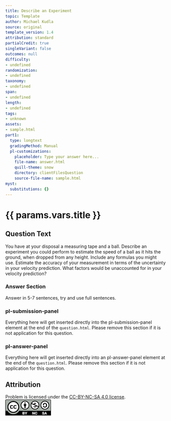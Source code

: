 ```yaml
---
title: Describe an Experiment
topic: Template
author: Michael Kudla
source: original
template_version: 1.4
attribution: standard
partialCredit: true
singleVariant: false
outcomes: null
difficulty:
- undefined
randomization:
- undefined
taxonomy:
- undefined
span:
- undefined
length:
- undefined
tags:
- unknown
assets:
- sample.html
part1:
  type: longtext
  gradingMethod: Manual
  pl-customizations:
    placeholder: Type your answer here...
    file-name: answer.html
    quill-theme: snow
    directory: clientFilesQuestion
    source-file-name: sample.html
myst:
  substitutions: {}
---
```

# {{ params.vars.title }}

## Question Text

You have at your disposal a measuring tape and a ball. Describe an experiment you could perform to estimate the speed of a ball as it hits the ground, when dropped from any height.
Include any formulas you might use.
Estimate the accuracy of your measurement in terms of the uncertainty in your velocity prediction.
What factors would be unaccounted for in your velocity prediction?

### Answer Section

Answer in 5-7 sentences, try and use full sentences.

### pl-submission-panel

Everything here will get inserted directly into the pl-submission-panel element at the end of the `question.html`.
Please remove this section if it is not application for this question.

### pl-answer-panel

Everything here will get inserted directly into an pl-answer-panel element at the end of the `question.html`.
Please remove this section if it is not application for this question.

## Attribution

Problem is licensed under the [CC-BY-NC-SA 4.0 license](https://creativecommons.org/licenses/by-nc-sa/4.0/).<br> ![The Creative Commons 4.0 license requiring attribution-BY, non-commercial-NC, and share-alike-SA license.](https://raw.githubusercontent.com/firasm/bits/master/by-nc-sa.png)